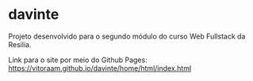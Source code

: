 # davinte
Projeto desenvolvido para o segundo módulo do curso Web Fullstack da Resilia.

Link para o site por meio do Github Pages:
https://vitoraam.github.io/davinte/home/html/index.html
